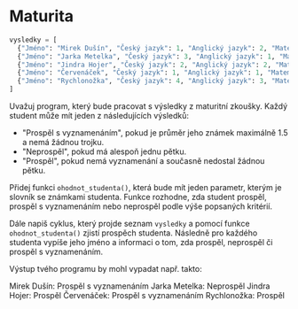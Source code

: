 # Maturita

```python
vysledky = [
  {"Jméno": "Mirek Dušín", "Český jazyk": 1, "Anglický jazyk": 2, "Matematika": 1, "Biologie": 1, "Zeměpis": 1},
  {"Jméno": "Jarka Metelka", "Český jazyk": 3, "Anglický jazyk": 1, "Matematika": 3, "Dějepis": 2, "Ekonomika": 5},
  {"Jméno": "Jindra Hojer", "Český jazyk": 2, "Anglický jazyk": 2, "Matematika": 1, "Biologie": 3, "Chemie": 3},
  {"Jméno": "Červenáček", "Český jazyk": 1, "Anglický jazyk": 1, "Matematika": 1, "Fyzika": 2, "Informatika": 4},
  {"Jméno": "Rychlonožka", "Český jazyk": 4, "Anglický jazyk": 3, "Matematika": 2, "Chemie": 1, "Biologie": 4},
]
```

Uvažuj program, který bude pracovat s výsledky z maturitní zkoušky. Každý student
může mít jeden z následujících výsledků:
- "Prospěl s vyznamenáním", pokud je průměr jeho známek maximálně 1.5 a nemá žádnou trojku.
- "Neprospěl", pokud má alespoň jednu pětku.
- "Prospěl", pokud nemá vyznamenání a současně nedostal žádnou pětku.

Přidej funkci `ohodnot_studenta()`, která bude mít jeden parametr, kterým
je slovník se známkami studenta. Funkce rozhodne, zda student prospěl, prospěl s
vyznamenáním nebo neprospěl podle výše popsaných kritérií.

Dále napiš cyklus, který projde seznam `vysledky` a pomocí funkce
`ohodnot_studenta()` zjistí prospěch studenta. Následně pro každého studenta vypíše jeho
jméno a informaci o tom, zda prospěl, neprospěl či prospěl s vyznamenáním.

Výstup tvého programu by mohl vypadat např. takto:

Mirek Dušín: Prospěl s vyznamenáním
Jarka Metelka: Neprospěl
Jindra Hojer: Prospěl
Červenáček: Prospěl s vyznamenáním
Rychlonožka: Prospěl
